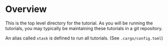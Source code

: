 # Overview

This is the top level directory for the tutorial. As you will be running the tutorials, you may typically be maintaining these tutorials in a git repository.

An alias called `xtask` is defined to run all tutorials. (See `.cargo/config.toml`)
